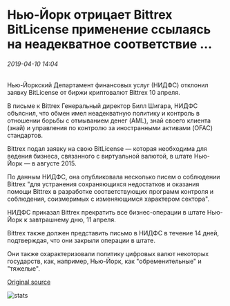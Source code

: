 # Нью-Йорк отрицает Bittrex BitLicense применение ссылаясь на неадекватное соответствие ...

###### 2019-04-10 14:04

Нью-Йоркский Департамент финансовых услуг (НИДФС) отклонил заявку BitLicense от биржи криптовалют Bittrex 10 апреля.

В письме к Bittrex Генеральный директор Билл Шигара, НИДФС объяснил, что обмен имел неадекватную политику и контроль в отношении борьбы с отмыванием денег (AML), знай своего клиента (знай) и управления по контролю за иностранными активами (OFAC) стандартов.

Bittrex подал заявку на свою BitLicense — которая необходима для ведения бизнеса, связанного с виртуальной валютой, в штате Нью-Йорк — в августе 2015.

По данным НИДФС, она опубликовала несколько писем о соблюдении Bittrex "для устранения сохраняющихся недостатков и оказания помощи Bittrex в разработке соответствующих программ контроля и соблюдения, соизмеримых с изменяющимся характером сектора".

НИДФС приказал Bittrex прекратить все бизнес-операции в штате Нью-Йорк к завтрашнему дню, 11 апреля.

Bittrex также должен представить письмо в НИДФС в течение 14 дней, подтверждая, что они закрыли операции в штате.

Они также охарактеризовали политику цифровых валют некоторых государств, как, например, Нью-Йорк, как "обременительные" и "тяжелые".

[Original source](https://cointelegraph.com/news/new-york-denies-bittrex-bitlicense-application-citing-inadequate-compliance)

![stats](https://c.statcounter.com/11760860/0/a89fa40b/1/ "stats")